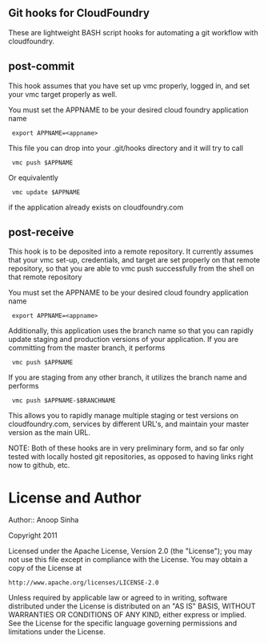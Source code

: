 Git hooks for CloudFoundry 
-----------------------------

These are lightweight BASH script hooks for automating a git workflow with cloudfoundry.


post-commit
--------------

This hook assumes that you have set up vmc properly, logged in, and set your vmc target properly as well.

You must set the APPNAME to be your desired cloud foundry application name

     export APPNAME=<appname>

This file you can drop into your .git/hooks directory and it will try to call 

     vmc push $APPNAME

Or equivalently 

     vmc update $APPNAME

if the application already exists on cloudfoundry.com



post-receive
--------------

This hook is to be deposited into a remote repository.  It currently assumes that your vmc set-up, credentials, and target are set properly on that remote repository, so that you are able to vmc push successfully from the shell on that remote repository

You must set the APPNAME to be your desired cloud foundry application name

     export APPNAME=<appname>

Additionally, this application uses the branch name so that you can rapidly update staging and production versions of your application.  If you are committing from the master branch, it performs

     vmc push $APPNAME

If you are staging from any other branch, it utilizes the branch name and performs

     vmc push $APPNAME-$BRANCHNAME

This allows you to rapidly manage multiple staging or test versions on cloudfoundry.com, services by different URL's, and maintain your master version as the main URL.


NOTE: Both of these hooks are in very preliminary form, and so far only tested with locally hosted git repositories, as opposed to having links right now to github, etc.


        
License and Author
==================

Author:: Anoop Sinha 

Copyright 2011 

Licensed under the Apache License, Version 2.0 (the "License");
you may not use this file except in compliance with the License.
You may obtain a copy of the License at

    http://www.apache.org/licenses/LICENSE-2.0

Unless required by applicable law or agreed to in writing, software
distributed under the License is distributed on an "AS IS" BASIS,
WITHOUT WARRANTIES OR CONDITIONS OF ANY KIND, either express or implied.
See the License for the specific language governing permissions and
limitations under the License.